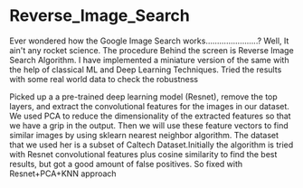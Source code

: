 # Reverse_Image_Search
Ever wondered how the Google Image Search works…………………..? Well, It ain't any rocket science. The procedure Behind the screen is Reverse Image Search Algorithm. 
I have implemented a miniature version of the same with the help of classical ML and Deep Learning Techniques.
Tried the results with some real world data to check the robustness 

Picked up a  a pre-trained deep learning model (Resnet), remove the top layers, and extract the convolutional features for the images in our dataset. 
We used PCA to reduce the dimensionality of the extracted features so that we have a grip in the output.
Then we will use these feature vectors to find similar images by using sklearn nearest neighbor algorithm. The dataset that we used her is a subset of Caltech Dataset.Initially the algorithm is tried with Resnet convolutional features plus cosine similarity to find the best results, but got a good amount of false positives. So fixed with Resnet+PCA+KNN approach 
